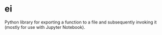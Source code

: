 # ei
Python library for exporting a function to a file and subsequently invoking it (mostly for use with Jupyter Notebook).
